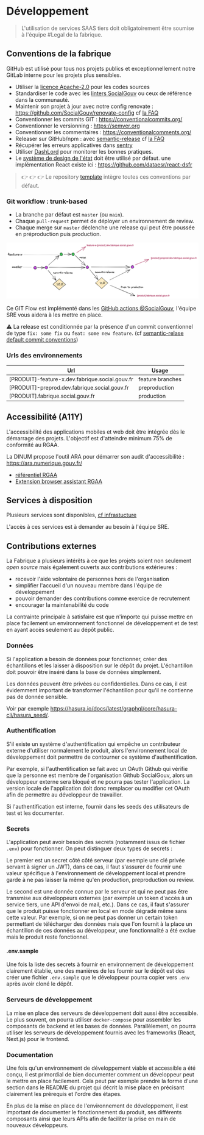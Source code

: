 # Développement

> L'utilisation de services SAAS tiers doit obligatoirement être soumise à l'équipe #Legal de la fabrique.

## Conventions de la fabrique

GitHub est utilisé pour tous nos projets publics et exceptionnellement notre GitLab interne pour les projets plus sensibles.

- Utiliser la [licence Apache-2.0](https://www.numerique.gouv.fr/publications/politique-logiciel-libre/pratique/#aide-au-choix-de-la-licence) pour les codes sources
- Standardiser le code avec les [linters SocialGouv](https://github.com/SocialGouv/linters) ou ceux de référence dans la communauté.
- Maintenir son projet à jour avec notre config renovate : https://github.com/SocialGouv/renovate-config cf [la FAQ](/docs/faq#utilisation-de-renovate)
- Conventionner les commits GIT : https://conventionalcommits.org/
- Conventionner le versionning : https://semver.org
- Conventionner les commentaires : https://conventionalcomments.org/
- Releaser sur GitHub/npm : avec [semantic-release](https://github.com/semantic-release/semantic-release) cf [la FAQ](/docs/faq#semantic-release)
- Récupérer les erreurs applicatives dans [sentry](https://sentry.fabrique.social.gouv.fr)
- Utiliser [DashLord](https://dashlord.fabrique.social.gouv.fr) pour monitorer les bonnes pratiques.
- Le [système de design de l'état](https://gouvfr.atlassian.net/wiki/spaces/DB/overview?homepageId=145359476) doit être utilisé par défaut. une implémentation React existe ici : https://github.com/dataesr/react-dsfr

> 👉 👉 👉 Le repository [template](https://github.com/socialgouv/template) intègre toutes ces conventions par défaut.

### Git workflow : **trunk-based**

- La branche par défaut est `master` (ou `main`).
- Chaque `pull-request` permet de déployer un environnement de review.
- Chaque merge sur `master` déclenche une release qui peut être poussée en préproduction puis production.

[![](/img/git-flow-simple.png ":size=1000x350")](https://excalidraw.com/#json=C7MTFWdQ53ao453K86doB,SgdphjWpmSiuDMBu-qwKVg)

Ce GIT Flow est implémenté dans les [GitHub actions @SocialGouv](https://github.com/SocialGouv/actions), l'équipe SRE vous aidera à les mettre en place.

:warning: La release est conditionnée par la présence d'un commit conventionnel de type `fix: some fix` ou `feat: some new feature`. (cf [semantic-relase default commit conventions](https://github.com/semantic-release/semantic-release#commit-message-format))

### Urls des environnements

| Url                                             | Usage            |
| ----------------------------------------------- | ---------------- |
| [PRODUIT]-feature-x.dev.fabrique.social.gouv.fr | feature branches |
| [PRODUIT]-preprod.dev.fabrique.social.gouv.fr   | preproduction    |
| [PRODUIT].fabrique.social.gouv.fr               | production       |

## Accessibilité (A11Y)

L'accessibilité des applications mobiles et web doit être intégrée dès le démarrage des projets. L'objectif est d'atteindre minimum 75% de conformité au RGAA.

La DINUM propose l'outil ARA pour démarrer son audit d'accessibilité : https://ara.numerique.gouv.fr/

- [référentiel RGAA](https://design.numerique.gouv.fr/en/outils/audit-complementaire/)
- [Extension browser assistant RGAA](https://design.numerique.gouv.fr/articles/2021-10-06-assistant-rgaa/)

## Services à disposition

Plusieurs services sont disponibles, [cf infrastucture](/docs/infrastructure/presentation#services-transverses)

L'accès à ces services est à demander au besoin à l'équipe SRE.

## Contributions externes

La Fabrique a plusieurs intérêts à ce que les projets soient non seulement _open source_ mais également ouverts aux contributions extérieures :

- recevoir l'aide volontaire de personnes hors de l'organisation
- simplifier l'accueil d'un nouveau membre dans l'équipe de développement
- pouvoir demander des contributions comme exercice de recrutement
- encourager la maintenabilité du code

La contrainte principale à satisfaire est que n'importe qui puisse mettre en place facilement un environnement fonctionnel de développement et de test en ayant accès seulement au dépôt public.

### Données

Si l'application a besoin de données pour fonctionner, créer des échantillons et les laisser à disposition sur le dépôt du projet. L'échantillon doit pouvoir être inséré dans la base de données simplement.

Les données peuvent être privées ou confidentielles. Dans ce cas, il est évidemment important de transformer l'échantillon pour qu'il ne contienne pas de donnée sensible.

Voir par exemple https://hasura.io/docs/latest/graphql/core/hasura-cli/hasura_seed/.

### Authentification

S'il existe un système d'authentification qui empêche un contributeur externe d'utiliser normalement le produit, alors l'environnement local de développement doit permettre de contourner ce système d'authentification.

Par exemple, si l'authentification se fait avec un OAuth Github qui vérifie que la personne est membre de l'organisation Github SocialGouv, alors un développeur externe sera bloqué et ne pourra pas tester l'application. La version locale de l'application doit donc remplacer ou modifier cet OAuth afin de permettre au développeur de travailler.

Si l'authentification est interne, fournir dans les seeds des utilisateurs de test et les documenter.

### Secrets

L'application peut avoir besoin des secrets (notamment issus de fichier `.env`) pour fonctionner. On peut distinguer deux types de secrets :

Le premier est un secret côté côté serveur (par exemple une clé privée servant à signer un JWT), dans ce cas, il faut s'assurer de fournir une valeur spécifique à l'environnement de développement local et prendre garde à ne pas laisser la même qu'en production, preproduction ou review.

Le second est une donnée connue par le serveur et qui ne peut pas être transmise aux développeurs externes (par exemple un token d'accès à un service tiers, une API d'envoi de mail, etc.). Dans ce cas, il faut s'assurer que le produit puisse fonctionner en local en mode dégradé même sans cette valeur. Par exemple, si on ne peut pas donner un certain token permettant de télécharger des données mais que l'on fournit à la place un échantillon de ces données au développeur, une fonctionnalité a été exclue mais le produit reste fonctionnel.

#### .env.sample

Une fois la liste des secrets à fournir en environnement de développement clairement établie, une des manières de les fournir sur le dépôt est des créer une fichier `.env.sample` que le développeur pourra copier vers `.env` après avoir cloné le dépôt.

### Serveurs de développement

La mise en place des serveurs de développement doit aussi être accessible. Le plus souvent, on pourra utiliser `docker-compose` pour assembler les composants de backend et les bases de données. Parallèlement, on pourra utiliser les serveurs de développement fournis avec les frameworks (React, Next.js) pour le frontend.

### Documentation

Une fois qu'un environnement de développement viable et accessible a été conçu, il est primordial de bien documenter comment un développeur peut le mettre en place facilement. Cela peut par exemple prendre la forme d'une section dans le README du projet qui décrit la mise place en précisant clairement les prérequis et l'ordre des étapes.

En plus de la mise en place de l'environnement de développement, il est important de documenter le fonctionnement du produit, ses différents composants ainsi que leurs APIs afin de faciliter la prise en main de nouveaux développeurs.
